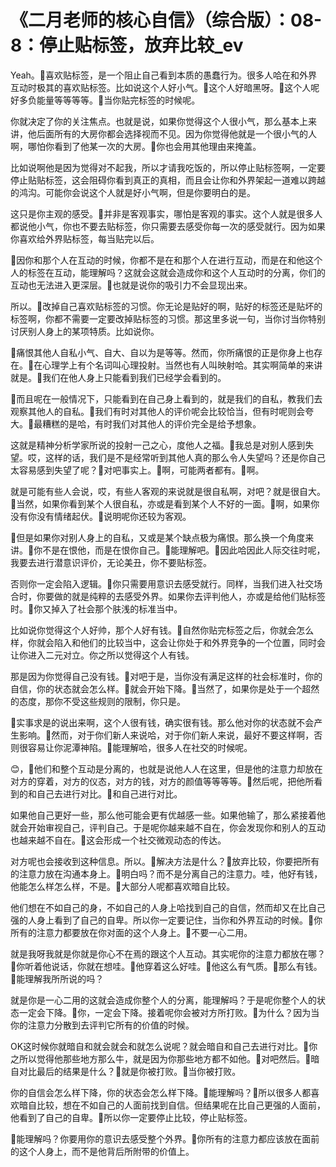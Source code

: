# 《二月老师的核心自信》（综合版）：08-8：停止贴标签，放弃比较_ev

Yeah。🎼喜欢贴标签，是一个阻止自己看到本质的愚蠢行为。很多人哈在和外界互动时极其的喜欢贴标签。比如说这个人好小气。🎼这个人好暗黑呀。🎼这个人呢好多负能量等等等等。🎼当你贴完标签的时候呢。

你就决定了你的关注焦点。也就是说，如果你觉得这个人很小气，那么基本上来讲，他后面所有的大房你都会选择视而不见。因为你觉得他就是一个很小气的人啊，哪怕你看到了他某一次的大房。🎼你也会用其他理由来掩盖。

比如说啊他是因为觉得对不起我，所以才请我吃饭的，所以停止贴标签啊，一定要停止贴贴标签，这会阻碍你看到真正的真相，而且会让你和外界架起一道难以跨越的鸿沟。可能你会说这个人就是好小气啊，但是你要明白的是。

这只是你主观的感受。🎼并非是客观事实，哪怕是客观的事实。这个人就是很多人都说他小气，你也不要去贴标签，你只需要去感受你每一次的感受就行。因为如果你喜欢给外界贴标签，每当贴完以后。

🎼因你和那个人在互动的时候，你都不是在和那个人在进行互动，而是在和他这个人的标签在互动，能理解吗？这就会这就会造成你和这个人互动时的分离，你们的互动也无法进入更深层。🎼也就是说你的吸引力不会显现出来。

所以。🎼改掉自己喜欢贴标签的习惯。你无论是贴好的啊，贴好的标签还是贴坏的标签啊，你都不需要一定要改掉贴标签的习惯。那这里多说一句，当你讨当你特别讨厌别人身上的某项特质。比如说你。

🎼痛恨其他人自私小气、自大、自以为是等等。然而，你所痛恨的正是你身上也存在。🎼在心理学上有个名词叫心理投射。当然也有人叫映射哈。其实啊简单的来讲就是。🎼我们在他人身上只能看到我们已经学会看到的。

🎼而且呢在一般情况下，只能看到在自己身上看到的，就是我们的自私，教我们去观察其他人的自私。🎼我们有时对其他人的评价呢会比较恰当，但有时呢则会夸大。🎼最糟糕的是哈，有时我们对其他人的评价完全是给予想象。

这就是精神分析学家所说的投射一己之心，度他人之福。🎼我总是对别人感到失望。哎，这样的话，我们是不是经常听到其他人真的那么令人失望吗？还是你自己太容易感到失望了呢？🎼对吧事实上。🎼啊，可能两者都有。🎼啊。

就是可能有些人会说，哎，有些人客观的来说就是很自私啊，对吧？就是很自大。🎼当然，如果你看到某个人很自私，亦或是看到某个人不好的一面。🎼啊，如果你没有你没有情绪起伏。🎼说明呢你还较为客观。

🎼但是如果你对别人身上的自私，又或是某个缺点极为痛恨。那么换一个角度来讲。🎼你不是在恨他，而是在恨你自己。🎼能理解吧。🎼因此哈因此人际交往时呢，我要去进行潜意识评价，无论美丑，你不要贴标签。

否则你一定会陷入逻辑。🎼你只需要用意识去感受就行。同样，当我们进入社交场合时，你要做的就是纯粹的去感受外界。如果你去评判他人，亦或是给他们贴标签时。🎼你又掉入了社会那个肤浅的标准当中。

比如说你觉得这个人好帅，那个人好有钱。🎼自然你贴完标签之后，你就会怎么样，你就会陷入和他们的比较当中，这会让你处于和外界竞争的一个位置，同时会让你进入二元对立。你之所以觉得这个人有钱。

那是因为你觉得自己没有钱。🎼对吧于是，当你没有满足这样的社会标准时，你的自信，你的状态就会怎么样。🎼就会开始下降。🎼当然了，如果你是处于一个超然的态度，那你不受这些规则的限制，你只是。

🎼实事求是的说出来啊，这个人很有钱，确实很有钱。那么他对你的状态就不会产生影响。🎼然而，对于你们新人来说哈，对于你们新人来说，最好不要这样啊，否则很容易让你泥潭神陷。🎼能理解哈，很多人在社交的时候呢。

😊，🎼他们和整个互动是分离的，也就是说他人人在这里，但是他的注意力却放在对方的穿着，对方的仪态，对方的钱，对方的颜值等等等等。🎼然后呢，把他所看到的和自己去进行对比。🎼和自己进行对比。

如果他自己更好一些，那么他可能会更有优越感一些。如果他输了，那么紧接着他就会开始审视自己，评判自己。于是呢你越来越不自在，你会发现你和别人的互动也越来越不自在。🎼这会形成一个社交微观动态的传达。

对方呢也会接收到这种信息。所以。🎼解决方法是什么？🎼放弃比较，你要把所有的注意力放在沟通本身上。🎼明白吗？而不是分离自己的注意力。哇，他好有钱，他能怎么样怎么样，不是。🎼大部分人呢都喜欢暗自比较。

他们想在不如自己的身，不如自己的人身上哈找到自己的自信，然而却又在比自己强的人身上看到了自己的自卑。所以你一定要记住，当你和外界互动的时候。🎼你所有的注意力都要放在你对面的这个人身上。🎼不要一心二用。

就是我呀我就是你就是你心不在焉的跟这个人互动。其实呢你的注意力都放在哪？🎼你听着他说话，你就在想哇。🎼他穿着这么好哇。🎼他这么有气质。🎼那么有钱。🎼能理解我所所说的吗？

就是你是一心二用的这就会造成你整个人的分离，能理解吗？于是呢你整个人的状态一定会下降。🎼你，一定会下降。接着呢你会被对方所打败。🎼为什么？因为当你的注意力分散到去评判它所有的价值的时候。

OK这时候你就暗自和就会就会和就怎么说呢？就会暗自和自己去进行对比。🎼你之所以觉得他那些地方那么牛，就是因为你那些地方都不如他。🎼对吧然后。🎼暗自对比最后的结果是什么？🎼就是你被打败。🎼当你被打败。

你的自信会怎么样下降，你的状态会怎么样下降。🎼能理解吗？🎼所以很多人都喜欢暗自比较，想在不如自己的人面前找到自信。但结果呢在比自己更强的人面前，他看到了自己的自卑。🎼所以你一定要停止比较，停止贴标签。

🎼能理解吗？你要用你的意识去感受整个外界。🎼你所有的注意力都应该放在面前的这个人身上，而不是他背后所附带的价值上。

